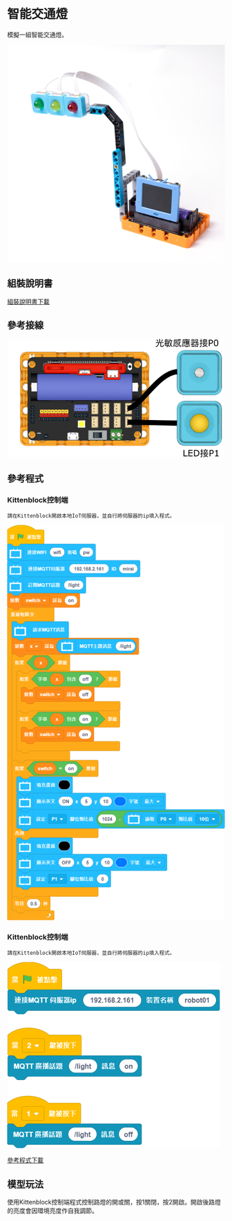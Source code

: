 # 智能交通燈

模擬一組智能交通燈。

![](../images/trafficlight.jpg)

## 組裝說明書

[組裝說明書下載](www.google.com)

## 參考接線

![](../images/streetlamp_wire.png)

## 參考程式

### Kittenblock控制端

    請在Kittenblock開啟本地IoT伺服器，並自行將伺服器的ip填入程式。

![](../images/streetlamp_code.png)

### Kittenblock控制端

    請在Kittenblock開啟本地IoT伺服器，並自行將伺服器的ip填入程式。

![](../images/streetlamp_iot_code.png)

[參考程式下載](www.google.com)

## 模型玩法

使用Kittenblock控制端程式控制路燈的開或關，按1關閉，按2開啟。開啟後路燈的亮度會因環境亮度作自我調節。